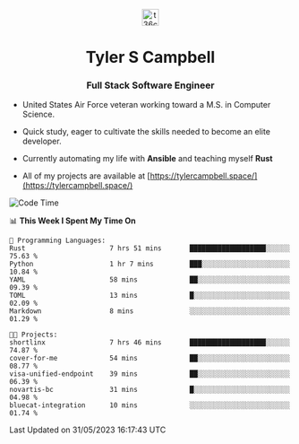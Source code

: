 <p align="center">
<a href="https://www.linkedin.com/in/t36campbell" target="blank"><img align="center" src="https://ik.imagekit.io/t36campbell/Portfolio/linkedin.png.original_m8bbGgPh6.png" alt="t36campbell" height="30" width="30" /></a>
</p>
<h1 align="center">Tyler S Campbell</h1>
<h3 align="center">Full Stack Software Engineer</h3>

* United States Air Force veteran working toward a M.S. in Computer Science.

* Quick study, eager to cultivate the skills needed to become an elite developer.

* Currently automating my life with **Ansible** and teaching myself **Rust**

* All of my projects are available at [https://tylercampbell.space/](https://tylercampbell.space/)

<!--START_SECTION:waka-->
![Code Time](http://img.shields.io/badge/Code%20Time-2%2C533%20hrs%2053%20mins-blue)

📊 **This Week I Spent My Time On** 

```text
💬 Programming Languages: 
Rust                     7 hrs 51 mins       ███████████████████░░░░░░   75.63 % 
Python                   1 hr 7 mins         ███░░░░░░░░░░░░░░░░░░░░░░   10.84 % 
YAML                     58 mins             ██░░░░░░░░░░░░░░░░░░░░░░░   09.39 % 
TOML                     13 mins             █░░░░░░░░░░░░░░░░░░░░░░░░   02.09 % 
Markdown                 8 mins              ░░░░░░░░░░░░░░░░░░░░░░░░░   01.29 % 

🐱‍💻 Projects: 
shortlinx                7 hrs 46 mins       ███████████████████░░░░░░   74.87 % 
cover-for-me             54 mins             ██░░░░░░░░░░░░░░░░░░░░░░░   08.77 % 
visa-unified-endpoint    39 mins             ██░░░░░░░░░░░░░░░░░░░░░░░   06.39 % 
novartis-bc              31 mins             █░░░░░░░░░░░░░░░░░░░░░░░░   04.98 % 
bluecat-integration      10 mins             ░░░░░░░░░░░░░░░░░░░░░░░░░   01.74 % 
```


 Last Updated on 31/05/2023 16:17:43 UTC
<!--END_SECTION:waka-->
